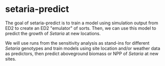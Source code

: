 
# setaria-predict

<!-- badges: start -->
<!-- badges: end -->

The goal of setaria-predict is to train a model using simulation output from ED2 to create an ED2 "emulator" of sorts.  Then, we can use this model to predict the growth of *Setaria* at new locations.

We will use runs from the sensitivity analysis as stand-ins for different *Setaria* genotypes and train models using site location and/or weather data as predictors, then predict aboveground biomass or NPP of *Setaria* at new sites.